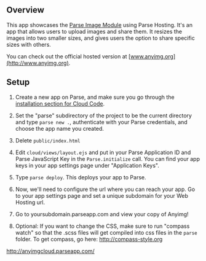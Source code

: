 Overview
--------

This app showcases the [Parse Image Module](https://www.parse.com/docs/cloud_code_guide#images)
using Parse Hosting. It's an app that allows users to
upload images and share them. It resizes the images into
two smaller sizes, and gives users the option to share
specific sizes with others.

You can check out the official hosted version
at [www.anyimg.org](http://www.anyimg.org).

Setup
-----

1. Create a new app on Parse, and make sure you go
through the [installation section for Cloud Code](https://parse.com/docs/cloud_code_guide#started-installing).

2. Set the "parse" subdirectory of the project to be the current directory and type `parse new .`, authenticate with your Parse credentials,
and choose the app name you created.

3. Delete `public/index.html`

4. Edit `cloud/views/layout.ejs` and put in your Parse Application ID and Parse
JavaScript Key in the `Parse.initialize` call.
You can find your app keys in your app settings
page under "Application Keys".

5. Type `parse deploy`. This deploys your app to Parse.

6. Now, we'll need to configure the url where you can
reach your app. Go to your app settings page and set
a unique subdomain for your Web Hosting url.

7. Go to yoursubdomain.parseapp.com and view your copy of Anyimg!

8. Optional: If you want to change the CSS, make sure to
run "compass watch" so that the .scss files will get
compiled into css files in the `parse` folder. To get compass, go here: http://compass-style.org


http://anyimgcloud.parseapp.com/